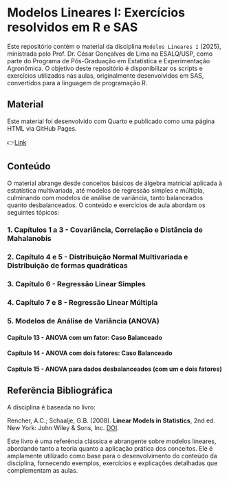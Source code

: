 # Modelos Lineares I: Exercícios resolvidos em R e SAS

Este repositório contém o material da disciplina `Modelos Lineares I` (2025), ministrada pelo Prof. Dr. César Gonçalves de Lima na ESALQ/USP, como parte do Programa de Pós-Graduação em Estatística e Experimentação Agronômica. O objetivo deste repositório é disponibilizar os scripts e exercícios utilizados nas aulas, originalmente desenvolvidos em SAS, convertidos para a linguagem de programação R.

## Material
Este material foi desenvolvido com Quarto e publicado como uma página HTML via GitHub Pages.

👉[Link](https://amatiussi.github.io/Linear_Model/)

## Conteúdo 
O material abrange desde conceitos básicos de álgebra matricial aplicada à estatística multivariada, até modelos de regressão simples e múltipla, culminando com modelos de análise de variância, tanto balanceados quanto desbalanceados. O conteúdo e exercícios de aula abordam os seguintes tópicos:

### 1. Capítulos 1 a 3 - Covariância, Correlação e Distância de Mahalanobis
### 2. Capítulo 4 e 5 - Distribuição Normal Multivariada e Distribuição de formas quadráticas
### 3. Capítulo 6 - Regressão Linear Simples
### 4. Capítulo 7 e 8 - Regressão Linear Múltipla
### 5. Modelos de Análise de Variância (ANOVA)
#### Capítulo 13 - ANOVA com um fator: Caso Balanceado
#### Capítulo 14 - ANOVA com dois fatores: Caso Balanceado
#### Capítulo 15 - ANOVA para dados desbalanceados (com um e dois fatores)

## Referência Bibliográfica
A disciplina é baseada no livro:

Rencher, A.C.; Schaalje, G.B. (2008). **Linear Models in Statistics**, 2nd ed. New York: John Wiley & Sons, Inc. [DOI](https://doi.org/10.1002/9780470192610).

Este livro é uma referência clássica e abrangente sobre modelos lineares, abordando tanto a teoria quanto a aplicação prática dos conceitos. Ele é amplamente utilizado como base para o desenvolvimento do conteúdo da disciplina, fornecendo exemplos, exercícios e explicações detalhadas que complementam as aulas.
